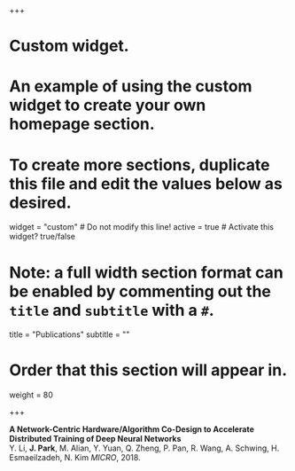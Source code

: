 +++
# Custom widget.
# An example of using the custom widget to create your own homepage section.
# To create more sections, duplicate this file and edit the values below as desired.
widget = "custom"  # Do not modify this line!
active = true  # Activate this widget? true/false

# Note: a full width section format can be enabled by commenting out the `title` and `subtitle` with a `#`.
title = "Publications"
subtitle = ""

# Order that this section will appear in.
weight = 80

+++

**A Network-Centric Hardware/Algorithm Co-Design to Accelerate Distributed Training of Deep Neural Networks**  
Y. Li, __J. Park__, M. Alian, Y. Yuan, Q. Zheng, P. Pan, R. Wang, A. Schwing, H. Esmaeilzadeh, N. Kim
*MICRO*, 2018.
